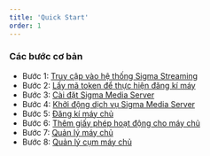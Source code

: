 ```yaml
---
title: 'Quick Start'
order: 1
---
```


### Các bước cơ bản

- Bước 1: [Truy cập vào hệ thống Sigma Streaming](b-get-started.md#bước-1-truy-cập-vào-hệ-thống-sigma-streaming)
- Bước 2: [Lấy mã token để thực hiện đăng kí máy](b-get-started.md#bước-2-lấy-mã-token-để-thực-hiện-đăng-kí-máy)
- Bước 3: [Cài đặt Sigma Media Server](b-get-started.md#bước-3-cài-đặt-sigma-media-server)
- Bước 4: [Khởi động dịch vụ Sigma Media Server](b-get-started.md#bước-4-khởi-động-dịch-vụ-sigma-media-server)
- Bước 5: [Đăng kí máy chủ](b-get-started.md#bước-5-đăng-kí-máy-chủ)
- Bước 6: [Thêm giấy phép hoạt động cho máy chủ](b-get-started.md#bước-6-thêm-giấy-phép-hoạt-động-cho-máy-chủ)
- Bước 7: [Quản lý máy chủ](b-get-started.md#bước-7-quản-lý-máy-chủ)
- Bước 8: [Quản lý cụm máy chủ](b-get-started.md#bước-8-quản-lý-cụm-máy-chủ)
